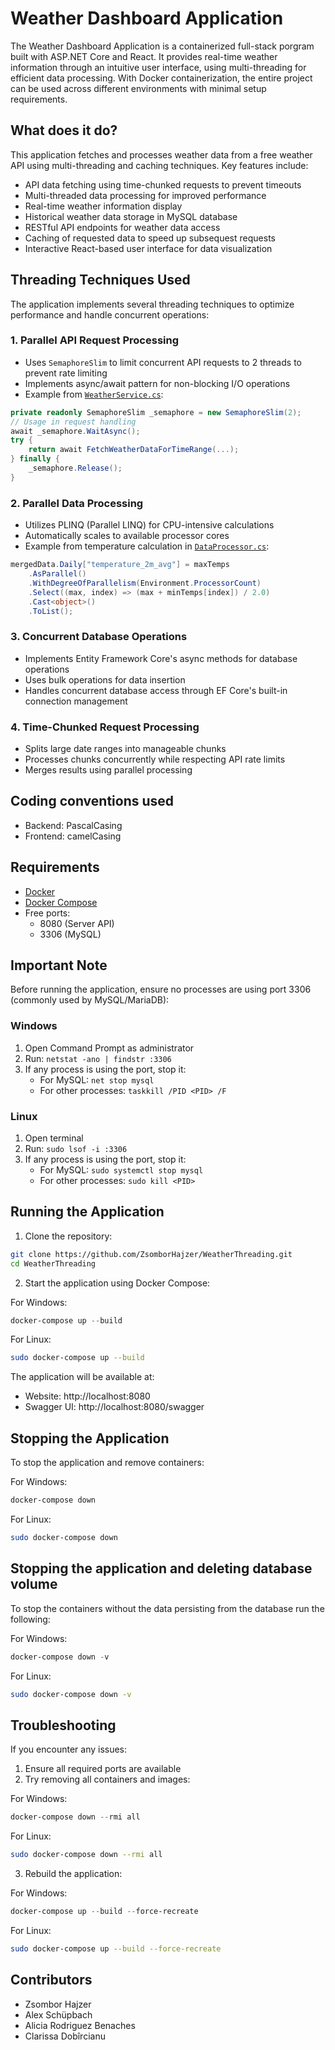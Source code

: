 # Weather Dashboard Application

The Weather Dashboard Application is a containerized full-stack porgram built with ASP.NET Core and React. It provides real-time weather information through an intuitive user interface, using multi-threading for efficient data processing. With Docker containerization, the entire project can be used across different environments with minimal setup requirements.

## What does it do?

This application fetches and processes weather data from a free weather API using multi-threading and caching techniques. Key features include:

- API data fetching using time-chunked requests to prevent timeouts
- Multi-threaded data processing for improved performance
- Real-time weather information display
- Historical weather data storage in MySQL database
- RESTful API endpoints for weather data access
- Caching of requested data to speed up subsequest requests
- Interactive React-based user interface for data visualization

## Threading Techniques Used

The application implements several threading techniques to optimize performance and handle concurrent operations:

### 1. Parallel API Request Processing
- Uses `SemaphoreSlim` to limit concurrent API requests to 2 threads to prevent rate limiting
- Implements async/await pattern for non-blocking I/O operations
- Example from [`WeatherService.cs`](WeatherThreading.Server/Services/WeatherService.cs):
```csharp
private readonly SemaphoreSlim _semaphore = new SemaphoreSlim(2);
// Usage in request handling
await _semaphore.WaitAsync();
try {
    return await FetchWeatherDataForTimeRange(...);
} finally {
    _semaphore.Release();
}
```

### 2. Parallel Data Processing
- Utilizes PLINQ (Parallel LINQ) for CPU-intensive calculations
- Automatically scales to available processor cores
- Example from temperature calculation in [`DataProcessor.cs`](WeatherThreading.Server/Utils/DataProcessor.cs):
```csharp
mergedData.Daily["temperature_2m_avg"] = maxTemps
    .AsParallel()
    .WithDegreeOfParallelism(Environment.ProcessorCount)
    .Select((max, index) => (max + minTemps[index]) / 2.0)
    .Cast<object>()
    .ToList();
```

### 3. Concurrent Database Operations
- Implements Entity Framework Core's async methods for database operations
- Uses bulk operations for data insertion
- Handles concurrent database access through EF Core's built-in connection management

### 4. Time-Chunked Request Processing
- Splits large date ranges into manageable chunks
- Processes chunks concurrently while respecting API rate limits
- Merges results using parallel processing

## Coding conventions used

- Backend: PascalCasing
- Frontend: camelCasing

## Requirements

- [Docker](https://docs.docker.com/get-docker/)
- [Docker Compose](https://docs.docker.com/compose/install/)
- Free ports:
  - 8080 (Server API)
  - 3306 (MySQL)
  
## Important Note

Before running the application, ensure no processes are using port 3306 (commonly used by MySQL/MariaDB):

### Windows
1. Open Command Prompt as administrator
2. Run: `netstat -ano | findstr :3306`
3. If any process is using the port, stop it:
   - For MySQL: `net stop mysql`
   - For other processes: `taskkill /PID <PID> /F`

### Linux
1. Open terminal
2. Run: `sudo lsof -i :3306`
3. If any process is using the port, stop it:
   - For MySQL: `sudo systemctl stop mysql`
   - For other processes: `sudo kill <PID>`

## Running the Application

1. Clone the repository:
```bash
git clone https://github.com/ZsomborHajzer/WeatherThreading.git
cd WeatherThreading
```

2. Start the application using Docker Compose:

For Windows:
```powershell
docker-compose up --build
```

For Linux:
```bash
sudo docker-compose up --build
```

The application will be available at:
- Website: http://localhost:8080
- Swagger UI: http://localhost:8080/swagger

## Stopping the Application

To stop the application and remove containers:

For Windows:
```powershell
docker-compose down
```

For Linux:
```bash
sudo docker-compose down
```

## Stopping the application and deleting database volume
To stop the containers without the data persisting from the database run the following:

For Windows:
```powershell
docker-compose down -v
```

For Linux:
```bash
sudo docker-compose down -v
```

## Troubleshooting

If you encounter any issues:

1. Ensure all required ports are available
2. Try removing all containers and images:

For Windows:
```powershell
docker-compose down --rmi all
```

For Linux:
```bash
sudo docker-compose down --rmi all
```

3. Rebuild the application:

For Windows:
```powershell
docker-compose up --build --force-recreate
```

For Linux:
```bash
sudo docker-compose up --build --force-recreate
```

## Contributors
- Zsombor Hajzer
- Alex Schüpbach
- Alicia Rodriguez Benaches
- Clarissa Dobîrcianu